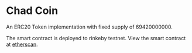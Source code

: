 # Chad Coin

An ERC20 Token implementation with fixed supply of 69420000000.

The smart contract is deployed to rinkeby testnet. View the smart contract at [etherscan](https://rinkeby.etherscan.io/address/0x31a433B941a4132f61f4dA8525AB2f13E20A7560).
